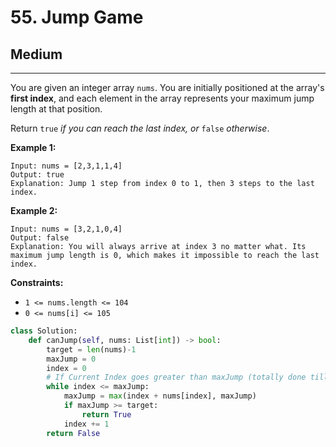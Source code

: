 # 55. Jump Game

## Medium

***

You are given an integer array `nums`. You are initially positioned at the array's **first index**, and each element in the array represents your maximum jump length at that position.

Return `true` _if you can reach the last index, or_ `false` _otherwise_.

&#x20;

**Example 1:**

```
Input: nums = [2,3,1,1,4]
Output: true
Explanation: Jump 1 step from index 0 to 1, then 3 steps to the last index.
```

**Example 2:**

```
Input: nums = [3,2,1,0,4]
Output: false
Explanation: You will always arrive at index 3 no matter what. Its maximum jump length is 0, which makes it impossible to reach the last index.
```

&#x20;

**Constraints:**

* `1 <= nums.length <= 104`
* `0 <= nums[i] <= 105`

```python
class Solution:
    def canJump(self, nums: List[int]) -> bool:
        target = len(nums)-1
        maxJump = 0
        index = 0
        # If Current Index goes greater than maxJump (totally done till now) so far break the loop
        while index <= maxJump:
            maxJump = max(index + nums[index], maxJump)
            if maxJump >= target:
                return True
            index += 1
        return False
        
            
        
```
